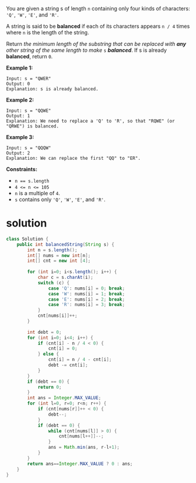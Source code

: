 You are given a string s of length `n` containing only four kinds of characters: `'Q'`, `'W'`, `'E'`, and `'R'`.

A string is said to be **balanced** if each of its characters appears `n / 4` times where `n` is the length of the string.

Return *the minimum length of the substring that can be replaced with **any** other string of the same length to make* `s` ***balanced***. If s is already **balanced**, return `0`.

 

**Example 1:**

```
Input: s = "QWER"
Output: 0
Explanation: s is already balanced.
```

**Example 2:**

```
Input: s = "QQWE"
Output: 1
Explanation: We need to replace a 'Q' to 'R', so that "RQWE" (or "QRWE") is balanced.
```

**Example 3:**

```
Input: s = "QQQW"
Output: 2
Explanation: We can replace the first "QQ" to "ER". 
```

 

**Constraints:**

- `n == s.length`
- `4 <= n <= 105`
- `n` is a multiple of `4`.
- `s` contains only `'Q'`, `'W'`, `'E'`, and `'R'`.

# solution

```java
class Solution {
    public int balancedString(String s) {
        int n = s.length();
        int[] nums = new int[n];
        int[] cnt = new int [4];
        
        for (int i=0; i<s.length(); i++) {
            char c = s.charAt(i);
            switch (c) {
                case 'Q': nums[i] = 0; break;
                case 'W': nums[i] = 1; break;
                case 'E': nums[i] = 2; break;
                case 'R': nums[i] = 3; break;
            }
            cnt[nums[i]]++;
        }
        
        int debt = 0;
        for (int i=0; i<4; i++) {
            if (cnt[i] - n / 4 < 0) {
                cnt[i] = 0;
            } else {
                cnt[i] = n / 4 - cnt[i];
                debt -= cnt[i];
            }
        }
        if (debt == 0) {
            return 0;
        }
        int ans = Integer.MAX_VALUE;
        for (int l=0, r=0; r<n; r++) {
            if (cnt[nums[r]]++ < 0) {
                debt--;
            }
            if (debt == 0) {
                while (cnt[nums[l]] > 0) {
                    cnt[nums[l++]]--;
                }
                ans = Math.min(ans, r-l+1);
            }
        }
        return ans==Integer.MAX_VALUE ? 0 : ans;
    }
}
```

